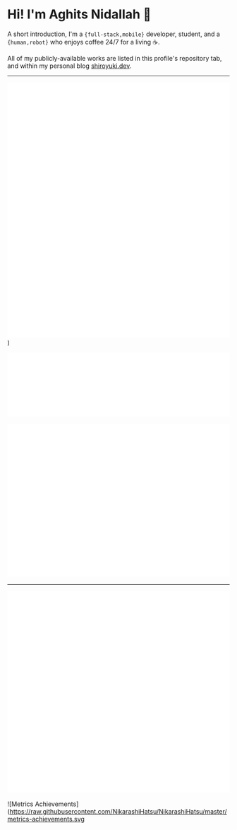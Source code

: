 # Hi! I'm Aghits Nidallah 👋

A short introduction, I'm a `{full-stack,mobile}` developer, student, and a `{human,robot}` who enjoys coffee 24/7 for a living ☕️.

All of my publicly-available works are listed in this profile's repository tab, and within my personal blog [shiroyuki.dev](https://shiroyuki.dev).

---

![Metrics Core](https://raw.githubusercontent.com/NikarashiHatsu/NikarashiHatsu/master/metrics-core.svg))

![Metrics Languages](https://raw.githubusercontent.com/NikarashiHatsu/NikarashiHatsu/master/metrics-languages.svg)

![Metrics Isometric](https://raw.githubusercontent.com/NikarashiHatsu/NikarashiHatsu/master/metrics-isometric.svg)

---

![Metrics Community](https://raw.githubusercontent.com/NikarashiHatsu/NikarashiHatsu/master/metrics-community.svg)

![Metrics Achievements](https://raw.githubusercontent.com/NikarashiHatsu/NikarashiHatsu/master/metrics-achievements.svg
